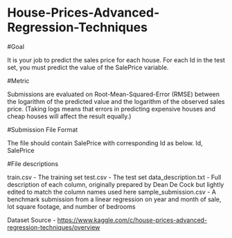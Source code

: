 # House-Prices-Advanced-Regression-Techniques

#Goal

It is your job to predict the sales price for each house. For each Id in the test set, you must predict the value of the SalePrice variable. 

#Metric

Submissions are evaluated on Root-Mean-Squared-Error (RMSE) between the logarithm of the predicted value and the logarithm of the observed sales price. (Taking logs means that errors in predicting expensive houses and cheap houses will affect the result equally.)

#Submission File Format

The file should contain SalePrice with corresponding Id as below.
Id, SalePrice


#File descriptions

train.csv - The training set
test.csv - The test set
data_description.txt - Full description of each column, originally prepared by Dean De Cock but lightly edited to match the column names used here
sample_submission.csv - A benchmark submission from a linear regression on year and month of sale, lot square footage, and number of bedrooms

Dataset Source - https://www.kaggle.com/c/house-prices-advanced-regression-techniques/overview
